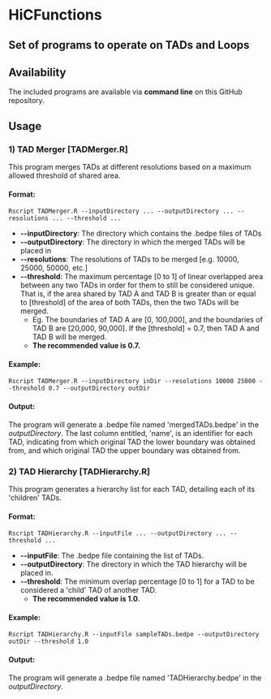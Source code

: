 # HiCFunctions
## Set of programs to operate on TADs and Loops

## Availability
The included programs are available via **command line** on this GitHub repository.

## Usage

### 1) TAD Merger [TADMerger.R]
This program merges TADs at different resolutions based on a maximum allowed threshold of shared area.

#### Format:
```
Rscript TADMerger.R --inputDirectory ... --outputDirectory ... --resolutions ... --threshold ...
```
*  **--inputDirectory**: The directory which contains the .bedpe files of TADs
* **--outputDirectory**: The directory in which the merged TADs will be placed in
*  **--resolutions**: The resolutions of TADs to be merged [e.g. 10000, 25000, 50000, etc.]
*  **--threshold**: The maximum percentage [0 to 1] of linear overlapped area between any two TADs in order for them to still be considered unique. That is, if the area shared by TAD A and TAD B is greater than or equal to [threshold] of the area of both TADs, then the two TADs will be merged. 
    * Eg. The boundaries of TAD A are [0, 100,000], and the boundaries of TAD B are [20,000, 90,000]. If the [threshold] = 0.7, then TAD A and TAD B will be merged.
    *  **The recommended value is 0.7.**

#### Example:
```
Rscript TADMerger.R --inputDirectory inDir --resolutions 10000 25000 --threshold 0.7 --outputDirectory outDir
```
#### Output:
The program will generate a .bedpe file named 'mergedTADs.bedpe' in the _outputDirectory_. The last column entitled, 'name', is an identifier for each TAD, indicating from which original TAD the lower boundary was obtained from, and which original TAD the upper boundary was obtained from.

### 2) TAD Hierarchy [TADHierarchy.R]
This program generates a hierarchy list for each TAD, detailing each of its 'children' TADs.

#### Format:
```
Rscript TADHierarchy.R --inputFile ... --outputDirectory ... --threshold ...
```
*  **--inputFile**: The .bedpe file containing the list of TADs.
* **--outputDirectory**: The directory in which the TAD hierarchy will be placed in.
* **--threshold**: The minimum overlap percentage [0 to 1] for a TAD to be considered a 'child' TAD of another TAD.
    *  **The recommended value is 1.0**. 

#### Example:
```
Rscript TADHierarchy.R --inputFile sampleTADs.bedpe --outputDirectory outDir --threshold 1.0
```
#### Output:
The program will generate a .bedpe file named 'TADHierarchy.bedpe' in the _outputDirectory_. 
